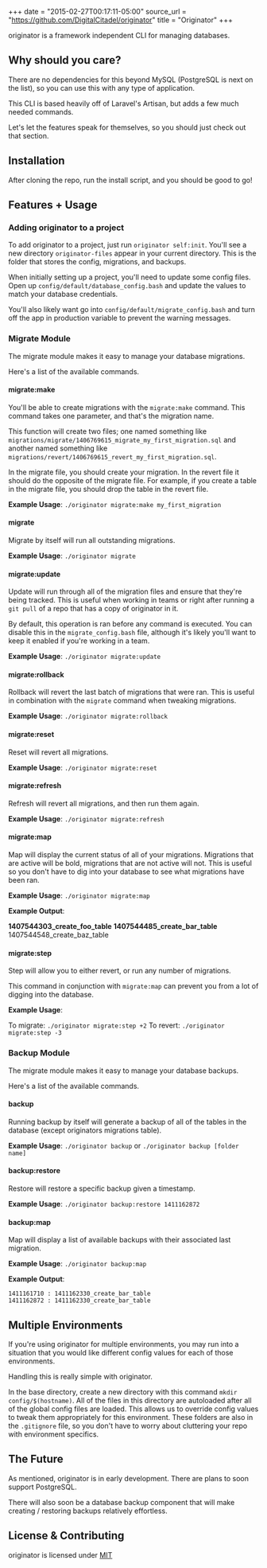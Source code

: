 +++
date = "2015-02-27T00:17:11-05:00"
source_url = "https://github.com/DigitalCitadel/originator"
title = "Originator"
+++

originator is a framework independent CLI for managing databases.

## Why should you care?

There are no dependencies for this beyond MySQL (PostgreSQL is next on the list), so you can use this with any type of application.

This CLI is based heavily off of Laravel's Artisan, but adds a few much needed commands.

Let's let the features speak for themselves, so you should just check out that section.

## Installation

After cloning the repo, run the install script, and you should be good to go!

## Features + Usage

### Adding originator to a project

To add originator to a project, just run `originator self:init`.  You'll see a new directory `originator-files` appear in your current directory.  This is the folder that stores the config, migrations, and backups.

When initially setting up a project, you'll need to update some config files.  Open up `config/default/database_config.bash` and update the values to match your database credentials.

You'll also likely want go into `config/default/migrate_config.bash` and turn off the app in production variable to prevent the warning messages.

### Migrate Module

The migrate module makes it easy to manage your database migrations.

Here's a list of the available commands.

#### migrate:make

You'll be able to create migrations with the `migrate:make` command.  This command takes one parameter, and that's the migration name.

This function will create two files; one named something like `migrations/migrate/1406769615_migrate_my_first_migration.sql` and another named something like `migrations/revert/1406769615_revert_my_first_migration.sql`.

In the migrate file, you should create your migration.  In the revert file it should do the opposite of the migrate file.  For example, if you create a table in the migrate file, you should drop the table in the revert file.

**Example Usage**: `./originator migrate:make my_first_migration`

#### migrate

Migrate by itself will run all outstanding migrations.

**Example Usage**: `./originator migrate`

#### migrate:update

Update will run through all of the migration files and ensure that they're being tracked.  This is useful when working in teams or right after running a `git pull` of a repo that has a copy of originator in it.

By default, this operation is ran before any command is executed.  You can disable this in the `migrate_config.bash` file, although it's likely you'll want to keep it enabled if you're working in a team.

**Example Usage**: `./originator migrate:update`

#### migrate:rollback

Rollback will revert the last batch of migrations that were ran.  This is useful in combination with the `migrate` command when tweaking migrations.

**Example Usage**: `./originator migrate:rollback`

#### migrate:reset

Reset will revert all migrations.

**Example Usage**: `./originator migrate:reset`

#### migrate:refresh

Refresh will revert all migrations, and then run them again.

**Example Usage**: `./originator migrate:refresh`

#### migrate:map

Map will display the current status of all of your migrations.  Migrations that are active will be bold, migrations that are not active will not.  This is useful so you don't have to dig into your database to see what migrations have been ran.

**Example Usage**: `./originator migrate:map`

**Example Output**:

**1407544303_create_foo_table**
**1407544485_create_bar_table**
1407544548_create_baz_table

#### migrate:step

Step will allow you to either revert, or run any number of migrations.

This command in conjunction with `migrate:map` can prevent you from a lot of digging into the database.

**Example Usage**:

To migrate: `./originator migrate:step +2`
To revert:  `./originator migrate:step -3`

### Backup Module

The migrate module makes it easy to manage your database backups.

Here's a list of the available commands.

#### backup

Running backup by itself will generate a backup of all of the tables in the database (except originators migrations table).

**Example Usage**: `./originator backup` or `./originator backup [folder name]`

#### backup:restore

Restore will restore a specific backup given a timestamp.

**Example Usage**: `./originator backup:restore 1411162872`

#### backup:map

Map will display a list of available backups with their associated last migration.

**Example Usage**: `./originator backup:map`

**Example Output**:

```
1411161710 : 1411162330_create_bar_table
1411162872 : 1411162330_create_bar_table
```

## Multiple Environments

If you're using originator for multiple environments, you may run into a situation that you would like different config values for each of those environments.

Handling this is really simple with originator.

In the base directory, create a new directory with this command `mkdir config/$(hostname)`.  All of the files in this directory are autoloaded after all of the global config files are loaded.  This allows us to override config values to tweak them appropriately for this environment.  These folders are also in the `.gitignore` file, so you don't have to worry about cluttering your repo with environment specifics.

## The Future

As mentioned, originator is in early development.  There are plans to soon support PostgreSQL.

There will also soon be a database backup component that will make creating / restoring backups relatively effortless.

## License & Contributing
originator is licensed under [MIT](license.md)

